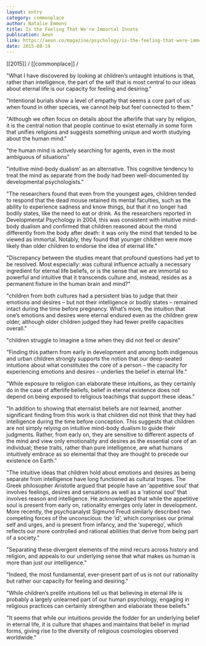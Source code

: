 ```yaml
---
layout: entry
category: commonplace
author: Natalie Emmons
title: Is the Feeling That We're Immortal Innate
publication: Aeon
link: https://aeon.co/magazine/psychology/is-the-feeling-that-were-immortal-innate
date: 2015-08-19
---
```


[[2015]] / [[commonplace]] / 

"What I have discovered by looking at children’s untaught intuitions is that, rather than intelligence, the part of the self that is most central to our ideas about eternal life is our capacity for feeling and desiring."
 
"Intentional burials show a level of empathy that seems a core part of us: when found in other species, we cannot help but feel connected to them."

"Although we often focus on details about the afterlife that vary by religion, it is the central notion that people continue to exist eternally in some form that unifies religions and suggests something unique and worth studying about the human mind."

"the human mind is actively searching for agents, even in the most ambiguous of situations"

"intuitive mind-body dualism’ as an alternative. This cognitive tendency to treat the mind as separate from the body had been well-documented by developmental psychologists."

"The researchers found that even from the youngest ages, children tended to respond that the dead mouse retained its mental faculties, such as the ability to experience sadness and know things, but that it no longer had bodily states, like the need to eat or drink. As the researchers reported in Developmental Psychology in 2004, this was consistent with intuitive mind-body dualism and confirmed that children reasoned about the mind differently from the body after death: it was only the mind that tended to be viewed as immortal. Notably, they found that younger children were more likely than older children to endorse the idea of eternal life."

"Discrepancy between the studies meant that profound questions had yet to be resolved. Most especially: was cultural influence actually a necessary ingredient for eternal life beliefs, or is the sense that we are immortal so powerful and intuitive that it transcends culture and, instead, resides as a permanent fixture in the human brain and mind?"

"children from both cultures had a persistent bias to judge that their emotions and desires – but not their intelligence or bodily states – remained intact during the time before pregnancy. What’s more, the intuition that one’s emotions and desires were eternal endured even as the children grew older, although older children judged they had fewer prelife capacities overall."

"children struggle to imagine a time when they did not feel or desire"

"Finding this pattern from early in development and among both indigenous and urban children strongly supports the notion that our deep-seated intuitions about what constitutes the core of a person – the capacity for experiencing emotions and desires – underlies the belief in eternal life."

"While exposure to religion can elaborate these intuitions, as they certainly do in the case of afterlife beliefs, belief in eternal existence does not depend on being exposed to religious teachings that support these ideas."

"In addition to showing that eternalist beliefs are not learned, another significant finding from this work is that children did not think that they had intelligence during the time before conception. This suggests that children are not simply relying on intuitive mind-body dualism to guide their judgments. Rather, from early on, they are sensitive to different aspects of the mind and view only emotionality and desires as the essential core of an individual; these traits, rather than pure intelligence, are what humans intuitively embrace as so elemental that they are thought to precede our existence on Earth."

"The intuitive ideas that children hold about emotions and desires as being separate from intelligence have long functioned as cultural tropes. The Greek philosopher Aristotle argued that people have an ‘appetitive soul’ that involves feelings, desires and sensations as well as a ‘rational soul’ that involves reason and intelligence. He acknowledged that while the appetitive soul is present from early on, rationality emerges only later in development. More recently, the psychoanalyst Sigmund Freud similarly described two competing forces of the unconscious: the ‘id’, which comprises our primal self and urges, and is present from infancy, and the ‘superego’, which reflects our more controlled and rational abilities that derive from being part of a society."

"Separating these divergent elements of the mind recurs across history and religion, and appeals to our underlying sense that what makes us human is more than just our intelligence."

"Indeed, the most fundamental, ever-present part of us is not our rationality but rather our capacity for feeling and desiring."

"While children’s prelife intuitions tell us that believing in eternal life is probably a largely unlearned part of our human psychology, engaging in religious practices can certainly strengthen and elaborate these beliefs."

"It seems that while our intuitions provide the fodder for an underlying belief in eternal life, it is culture that shapes and maintains that belief in myriad forms, giving rise to the diversity of religious cosmologies observed worldwide."
